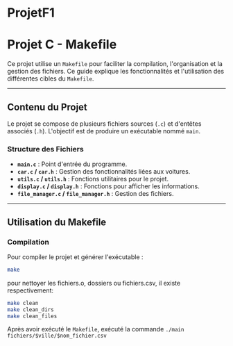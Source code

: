 # ProjetF1

# Projet C - Makefile

Ce projet utilise un `Makefile` pour faciliter la compilation, l'organisation et la gestion des fichiers. Ce guide explique les fonctionnalités et l'utilisation des différentes cibles du `Makefile`.

---

## Contenu du Projet

Le projet se compose de plusieurs fichiers sources (`.c`) et d'entêtes associés (`.h`). L'objectif est de produire un exécutable nommé `main`.

### Structure des Fichiers

- **`main.c`** : Point d'entrée du programme.
- **`car.c` / `car.h`** : Gestion des fonctionnalités liées aux voitures.
- **`utils.c` / `utils.h`** : Fonctions utilitaires pour le projet.
- **`display.c` / `display.h`** : Fonctions pour afficher les informations.
- **`file_manager.c` / `file_manager.h`** : Gestion des fichiers.

---

## Utilisation du Makefile

### Compilation

Pour compiler le projet et générer l'exécutable :

```bash
make
```

pour nettoyer les fichiers.o, dossiers ou fichiers.csv, il existe respectivement:

```bash
make clean
make clean_dirs
make clean_files
```

Après avoir exécuté le `Makefile`, exécuté la commande `./main fichiers/$ville/$nom_fichier.csv`
